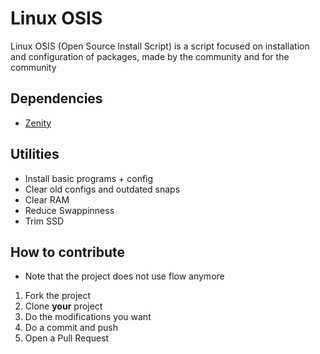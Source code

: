 # Linux OSIS
Linux OSIS (Open Source Install Script) is a script focused on installation and configuration of packages, made by the community and for the community

## Dependencies
* [Zenity](https://gitlab.gnome.org/GNOME/zenity)

## Utilities
* Install basic programs + config
* Clear old configs and outdated snaps
* Clear RAM
* Reduce Swappinness
* Trim SSD

## How to contribute
* Note that the project does not use flow anymore
1) Fork the project
2) Clone <b>your</b> project
3) Do the modifications you want
4) Do a commit and push
5) Open a Pull Request
